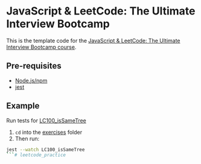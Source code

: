 # JavaScript & LeetCode: The Ultimate Interview Bootcamp

This is the template code for the [JavaScript & LeetCode: The Ultimate Interview Bootcamp course](https://www.udemy.com/ultimate-javascript-leetcode-interview-bootcamp/).

## Pre-requisites
* [Node.js/npm](https://nodejs.org/en/)
* [jest](https://www.npmjs.com/package/jest)

## Example
Run tests for [LC100_isSameTree](exercises/LC100_isSameTree)

1) `cd` into the [exercises](exercises) folder
2) Then run:
```bash
jest --watch LC100_isSameTree
```# leetcode_practice
